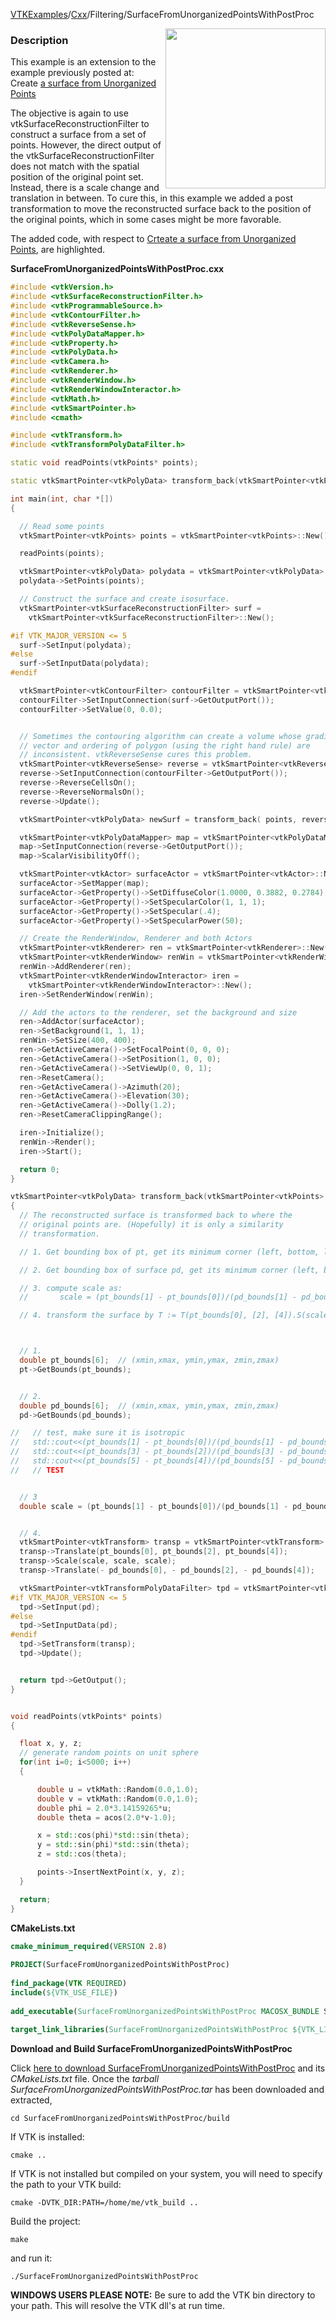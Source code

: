 [VTKExamples](/index/)/[Cxx](/Cxx)/Filtering/SurfaceFromUnorganizedPointsWithPostProc

<img align="right" src="https://github.com/lorensen/VTKExamples/blob/gh-pages/Testing/Baseline/Filtering/TestSurfaceFromUnorganizedPointsWithPostProc.png?raw=true" width="256" />

### Description
This example is an extension to the example previously posted at:
Create [a surface from Unorganized Points](Cxx/Filtering/SurfaceFromUnorganizedPoints)

The objective is again to use vtkSurfaceReconstructionFilter to construct a surface from a set of points.
However, the direct output of the vtkSurfaceReconstructionFilter does not match with the spatial position of the original point set.
Instead, there is a scale change and translation in between.
To cure this, in this example we added a post transformation to move the reconstructed surface back to the position of the original points, which in some cases might be more favorable.

The added code, with respect to [Crteate a surface from Unorganized Points](Cxx/Filtering/SurfaceFromUnorganizedPoints), are highlighted.

**SurfaceFromUnorganizedPointsWithPostProc.cxx**
```c++
#include <vtkVersion.h>
#include <vtkSurfaceReconstructionFilter.h>
#include <vtkProgrammableSource.h>
#include <vtkContourFilter.h>
#include <vtkReverseSense.h>
#include <vtkPolyDataMapper.h>
#include <vtkProperty.h>
#include <vtkPolyData.h>
#include <vtkCamera.h>
#include <vtkRenderer.h>
#include <vtkRenderWindow.h>
#include <vtkRenderWindowInteractor.h>
#include <vtkMath.h>
#include <vtkSmartPointer.h>
#include <cmath>

#include <vtkTransform.h>
#include <vtkTransformPolyDataFilter.h>

static void readPoints(vtkPoints* points);

static vtkSmartPointer<vtkPolyData> transform_back(vtkSmartPointer<vtkPoints> pt, vtkSmartPointer<vtkPolyData> pd);

int main(int, char *[])
{

  // Read some points
  vtkSmartPointer<vtkPoints> points = vtkSmartPointer<vtkPoints>::New();

  readPoints(points);

  vtkSmartPointer<vtkPolyData> polydata = vtkSmartPointer<vtkPolyData>::New();
  polydata->SetPoints(points);

  // Construct the surface and create isosurface.	
  vtkSmartPointer<vtkSurfaceReconstructionFilter> surf =
    vtkSmartPointer<vtkSurfaceReconstructionFilter>::New();

#if VTK_MAJOR_VERSION <= 5
  surf->SetInput(polydata);
#else
  surf->SetInputData(polydata);
#endif

  vtkSmartPointer<vtkContourFilter> contourFilter = vtkSmartPointer<vtkContourFilter>::New();
  contourFilter->SetInputConnection(surf->GetOutputPort());
  contourFilter->SetValue(0, 0.0);


  // Sometimes the contouring algorithm can create a volume whose gradient
  // vector and ordering of polygon (using the right hand rule) are
  // inconsistent. vtkReverseSense cures this problem.
  vtkSmartPointer<vtkReverseSense> reverse = vtkSmartPointer<vtkReverseSense>::New();
  reverse->SetInputConnection(contourFilter->GetOutputPort());
  reverse->ReverseCellsOn();
  reverse->ReverseNormalsOn();
  reverse->Update();

  vtkSmartPointer<vtkPolyData> newSurf = transform_back( points, reverse->GetOutput());

  vtkSmartPointer<vtkPolyDataMapper> map = vtkSmartPointer<vtkPolyDataMapper>::New();
  map->SetInputConnection(reverse->GetOutputPort());
  map->ScalarVisibilityOff();

  vtkSmartPointer<vtkActor> surfaceActor = vtkSmartPointer<vtkActor>::New();
  surfaceActor->SetMapper(map);
  surfaceActor->GetProperty()->SetDiffuseColor(1.0000, 0.3882, 0.2784);
  surfaceActor->GetProperty()->SetSpecularColor(1, 1, 1);
  surfaceActor->GetProperty()->SetSpecular(.4);
  surfaceActor->GetProperty()->SetSpecularPower(50);

  // Create the RenderWindow, Renderer and both Actors
  vtkSmartPointer<vtkRenderer> ren = vtkSmartPointer<vtkRenderer>::New();
  vtkSmartPointer<vtkRenderWindow> renWin = vtkSmartPointer<vtkRenderWindow>::New();
  renWin->AddRenderer(ren);
  vtkSmartPointer<vtkRenderWindowInteractor> iren =
    vtkSmartPointer<vtkRenderWindowInteractor>::New();
  iren->SetRenderWindow(renWin);

  // Add the actors to the renderer, set the background and size
  ren->AddActor(surfaceActor);
  ren->SetBackground(1, 1, 1);
  renWin->SetSize(400, 400);
  ren->GetActiveCamera()->SetFocalPoint(0, 0, 0);
  ren->GetActiveCamera()->SetPosition(1, 0, 0);
  ren->GetActiveCamera()->SetViewUp(0, 0, 1);
  ren->ResetCamera();
  ren->GetActiveCamera()->Azimuth(20);
  ren->GetActiveCamera()->Elevation(30);
  ren->GetActiveCamera()->Dolly(1.2);
  ren->ResetCameraClippingRange();

  iren->Initialize();
  renWin->Render();
  iren->Start();

  return 0;
}

vtkSmartPointer<vtkPolyData> transform_back(vtkSmartPointer<vtkPoints> pt, vtkSmartPointer<vtkPolyData> pd)
{
  // The reconstructed surface is transformed back to where the
  // original points are. (Hopefully) it is only a similarity
  // transformation.

  // 1. Get bounding box of pt, get its minimum corner (left, bottom, least-z), at c0, pt_bounds

  // 2. Get bounding box of surface pd, get its minimum corner (left, bottom, least-z), at c1, pd_bounds

  // 3. compute scale as:
  //       scale = (pt_bounds[1] - pt_bounds[0])/(pd_bounds[1] - pd_bounds[0]);

  // 4. transform the surface by T := T(pt_bounds[0], [2], [4]).S(scale).T(-pd_bounds[0], -[2], -[4])



  // 1.
  double pt_bounds[6];  // (xmin,xmax, ymin,ymax, zmin,zmax)
  pt->GetBounds(pt_bounds);


  // 2.
  double pd_bounds[6];  // (xmin,xmax, ymin,ymax, zmin,zmax)
  pd->GetBounds(pd_bounds);

//   // test, make sure it is isotropic
//   std::cout<<(pt_bounds[1] - pt_bounds[0])/(pd_bounds[1] - pd_bounds[0])<<std::endl;
//   std::cout<<(pt_bounds[3] - pt_bounds[2])/(pd_bounds[3] - pd_bounds[2])<<std::endl;
//   std::cout<<(pt_bounds[5] - pt_bounds[4])/(pd_bounds[5] - pd_bounds[4])<<std::endl;
//   // TEST


  // 3
  double scale = (pt_bounds[1] - pt_bounds[0])/(pd_bounds[1] - pd_bounds[0]);


  // 4.
  vtkSmartPointer<vtkTransform> transp = vtkSmartPointer<vtkTransform>::New();
  transp->Translate(pt_bounds[0], pt_bounds[2], pt_bounds[4]);
  transp->Scale(scale, scale, scale);
  transp->Translate(- pd_bounds[0], - pd_bounds[2], - pd_bounds[4]);

  vtkSmartPointer<vtkTransformPolyDataFilter> tpd = vtkSmartPointer<vtkTransformPolyDataFilter>::New();
#if VTK_MAJOR_VERSION <= 5
  tpd->SetInput(pd);
#else
  tpd->SetInputData(pd);
#endif
  tpd->SetTransform(transp);
  tpd->Update();


  return tpd->GetOutput();
}


void readPoints(vtkPoints* points)
{

  float x, y, z;
  // generate random points on unit sphere
  for(int i=0; i<5000; i++)
  {

      double u = vtkMath::Random(0.0,1.0);
      double v = vtkMath::Random(0.0,1.0);
      double phi = 2.0*3.14159265*u;
      double theta = acos(2.0*v-1.0);

      x = std::cos(phi)*std::sin(theta);
      y = std::sin(phi)*std::sin(theta);
      z = std::cos(theta);

      points->InsertNextPoint(x, y, z);
  }

  return;
}
```
**CMakeLists.txt**
```cmake
cmake_minimum_required(VERSION 2.8)
 
PROJECT(SurfaceFromUnorganizedPointsWithPostProc)
 
find_package(VTK REQUIRED)
include(${VTK_USE_FILE})
 
add_executable(SurfaceFromUnorganizedPointsWithPostProc MACOSX_BUNDLE SurfaceFromUnorganizedPointsWithPostProc.cxx)
 
target_link_libraries(SurfaceFromUnorganizedPointsWithPostProc ${VTK_LIBRARIES})
```

**Download and Build SurfaceFromUnorganizedPointsWithPostProc**

Click [here to download SurfaceFromUnorganizedPointsWithPostProc](https://github.com/lorensen/VTKWikiExamplesTarballs/raw/master/SurfaceFromUnorganizedPointsWithPostProc.tar) and its *CMakeLists.txt* file.
Once the *tarball SurfaceFromUnorganizedPointsWithPostProc.tar* has been downloaded and extracted,
```
cd SurfaceFromUnorganizedPointsWithPostProc/build 
```
If VTK is installed:
```
cmake ..
```
If VTK is not installed but compiled on your system, you will need to specify the path to your VTK build:
```
cmake -DVTK_DIR:PATH=/home/me/vtk_build ..
```
Build the project:
```
make
```
and run it:
```
./SurfaceFromUnorganizedPointsWithPostProc
```
**WINDOWS USERS PLEASE NOTE:** Be sure to add the VTK bin directory to your path. This will resolve the VTK dll's at run time.

